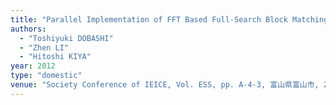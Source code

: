 ```yaml
---
title: "Parallel Implementation of FFT Based Full-Search Block Matching Algorithm Using an Overlap-Save Method"
authors:
  - "Toshiyuki DOBASHI"
  - "Zhen LI"
  - "Hitoshi KIYA"
year: 2012
type: "domestic"
venue: "Society Conference of IEICE, Vol. ESS, pp. A-4-3, 富山県富山市, 2012-09-13."
---
```

